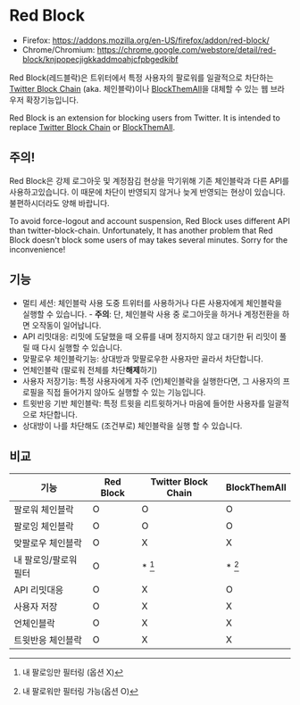# Red Block

- Firefox: https://addons.mozilla.org/en-US/firefox/addon/red-block/
- Chrome/Chromium: https://chrome.google.com/webstore/detail/red-block/knjpopecjigkkaddmoahjcfpbgedkibf

Red Block(레드블락)은 트위터에서 특정 사용자의 팔로워를 일괄적으로 차단하는 [Twitter Block Chain](https://github.com/satsukitv/twitter-block-chain) (aka. 체인블락)이나 [BlockThemAll](https://github.com/u1-liquid/BlockThemAll)을 대체할 수 있는 웹 브라우저 확장기능입니다.

Red Block is an extension for blocking users from Twitter. It is intended to replace [Twitter Block Chain](https://github.com/satsukitv/twitter-block-chain) or [BlockThemAll](https://github.com/u1-liquid/BlockThemAll).

## 주의!

Red Block은 강제 로그아웃 및 계정잠김 현상을 막기위해 기존 체인블락과 다른 API를 사용하고있습니다. 이 때문에 차단이 반영되지 않거나 늦게 반영되는 현상이 있습니다. 불편하시더라도 양해 바랍니다.

To avoid force-logout and account suspension, Red Block uses different API than twitter-block-chain. Unfortunately, It has another problem that Red Block doesn't block some users of may takes several minutes. Sorry for the inconvenience!

## 기능

- 멀티 세션: 체인블락 사용 도중 트위터를 사용하거나 다른 사용자에게 체인블락을 실행할 수 있습니다. - **주의**: 단, 체인블락 사용 중 로그아웃을 하거나 계정전환을 하면 오작동이 일어납니다.
- API 리밋대응: 리밋에 도달했을 때 오류를 내며 정지하지 않고 대기한 뒤 리밋이 풀릴 때 다시 실행할 수 있습니다.
- 맞팔로우 체인블락기능: 상대방과 맞팔로우한 사용자만 골라서 차단합니다.
- 언체인블락 (팔로워 전체를 차단**해제**하기)
- 사용자 저장기능: 특정 사용자에게 자주 (언)체인블락을 실행한다면, 그 사용자의 프로필을 직접 들어가지 않아도 실행할 수 있는 기능입니다.
- 트윗반응 기반 체인블락: 특정 트윗을 리트윗하거나 마음에 들어한 사용자를 일괄적으로 차단합니다.
- 상대방이 나를 차단해도 (조건부로) 체인블락을 실행 할 수 있습니다.

## 비교

| 기능                  | Red Block | Twitter Block Chain | BlockThemAll |
| --------------------- | --------- | ------------------- | ------------ |
| 팔로워 체인블락       | O         | O                   | O            |
| 팔로잉 체인블락       | O         | O                   | O            |
| 맞팔로우 체인블락     | O         | X                   | X            |
| 내 팔로잉/팔로워 필터 | O         | \* [^1]             | \* [^2]      |
| API 리밋대응          | O         | X                   | O            |
| 사용자 저장           | O         | X                   | X            |
| 언체인블락            | O         | X                   | X            |
| 트윗반응 체인블락     | O         | X                   | X            |

[^1]: 내 팔로잉만 필터링 (옵션 X)
[^2]: 내 팔로워만 필터링 가능(옵션 O)
